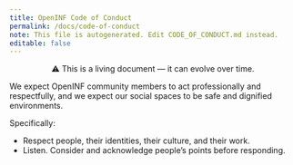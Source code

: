 ```yaml
---
title: OpenINF Code of Conduct
permalink: /docs/code-of-conduct
note: This file is autogenerated. Edit CODE_OF_CONDUCT.md instead.
editable: false
---
```


<div align="center">

&#x26A0;&#xFE0E; This is a living document &mdash; it can evolve over time.

</div>

We expect OpenINF community members to act professionally and respectfully, and
we expect our social spaces to be safe and dignified environments.

Specifically:

- Respect people, their identities, their culture, and their work.
- Listen. Consider and acknowledge people’s points before responding.

<!-- BEGIN LINK DEFINITIONS -->

[^1]:
    <https://help.github.com/en/github/building-a-strong-community/adding-a-code-of-conduct-to-your-project>

<!-- END LINK DEFINITIONS -->
